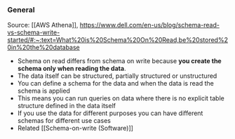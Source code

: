### General
Source: [[AWS Athena]], https://www.dell.com/en-us/blog/schema-read-vs-schema-write-started/#:~:text=What%20is%20Schema%20On%20Read,be%20stored%20in%20the%20database

- Schema on read differs from schema on write because **you create the schema only when reading the data**.
- The data itself can be structured, partially structured or unstructured 
- You can define a schema for the data and when the data is read the schema is applied
- This means you can run queries on data where there is no explicit table structure defined in the data itself
- If you use the data for different purposes you can have different schemas for different use cases
- Related [[Schema-on-write (Software)]]